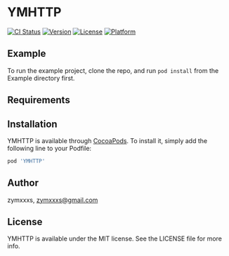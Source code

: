 # YMHTTP

[![CI Status](https://img.shields.io/travis/zymxxxs/YMHTTP.svg?style=flat)](https://travis-ci.org/zymxxxs/YMHTTP)
[![Version](https://img.shields.io/cocoapods/v/YMHTTP.svg?style=flat)](https://cocoapods.org/pods/YMHTTP)
[![License](https://img.shields.io/cocoapods/l/YMHTTP.svg?style=flat)](https://cocoapods.org/pods/YMHTTP)
[![Platform](https://img.shields.io/cocoapods/p/YMHTTP.svg?style=flat)](https://cocoapods.org/pods/YMHTTP)

## Example

To run the example project, clone the repo, and run `pod install` from the Example directory first.

## Requirements

## Installation

YMHTTP is available through [CocoaPods](https://cocoapods.org). To install
it, simply add the following line to your Podfile:

```ruby
pod 'YMHTTP'
```

## Author

zymxxxs, zymxxxs@gmail.com

## License

YMHTTP is available under the MIT license. See the LICENSE file for more info.
